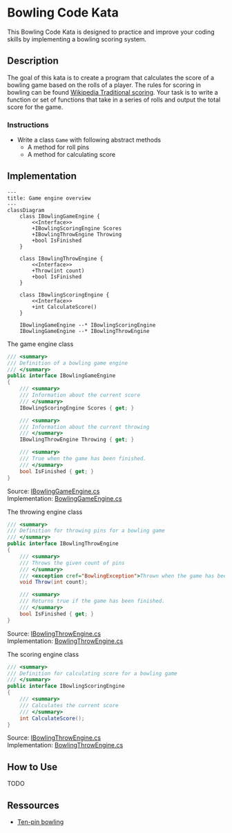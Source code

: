 # Bowling Code Kata

This Bowling Code Kata is designed to practice and improve your coding skills by implementing a bowling scoring system.

## Description

The goal of this kata is to create a program that calculates the score of a bowling game based on the rolls of a player. The rules for scoring in bowling can be found [Wikipedia Traditional scoring](https://en.wikipedia.org/wiki/Ten-pin_bowling#Traditional_scoring). Your task is to write a function or set of functions that take in a series of rolls and output the total score for the game.

### Instructions
- Write a class `Game` with following abstract methods
    - A method for roll pins
    - A method for calculating score

## Implementation

```mermaid
---
title: Game engine overview
---
classDiagram
    class IBowlingGameEngine {
        <<Interface>>
        +IBowlingScoringEngine Scores
        +IBowlingThrowEngine Throwing
        +bool IsFinished
    }

    class IBowlingThrowEngine {
        <<Interface>>
        +Throw(int count)
        +bool IsFinished
    }

    class IBowlingScoringEngine {
        <<Interface>>
        +int CalculateScore()
    }

    IBowlingGameEngine --* IBowlingScoringEngine
    IBowlingGameEngine --* IBowlingThrowEngine
```

The game engine class
```csharp
/// <summary>
/// Definition of a bowling game engine
/// </summary>
public interface IBowlingGameEngine
{
    /// <summary>
    /// Information about the current score
    /// </summary>
    IBowlingScoringEngine Scores { get; }

    /// <summary>
    /// Information about the current throwing 
    /// </summary>
    IBowlingThrowEngine Throwing { get; }

    /// <summary>
    /// True when the game has been finished.
    /// </summary>
    bool IsFinished { get; }
}
```
Source: [IBowlingGameEngine.cs](src/Bowling-Game-Engine/BowlingGame/IBowlingGameEngine.cs)<br>
Implementation: [BowlingGameEngine.cs](src/Bowling-Game-Engine/BowlingGame/Impl/BowlingGameEngine.cs)

The throwing engine class
```csharp
/// <summary>
/// Definition for throwing pins for a bowling game
/// </summary>
public interface IBowlingThrowEngine
{
    /// <summary>
    /// Throws the given count of pins
    /// </summary>
    /// <exception cref="BowlingException">Thrown when the game has been finished.</exception>
    void Throw(int count);

    /// <summary>
    /// Returns true if the game has been finished.
    /// </summary>
    bool IsFinished { get; }
}
```
Source: [IBowlingThrowEngine.cs](src/Bowling-Game-Engine/BowlingGame/IBowlingThrowEngine.cs)<br>
Implementation: [BowlingThrowEngine.cs](src/Bowling-Game-Engine/BowlingGame/Impl/BowlingThrowEngine.cs)

The scoring engine class
```csharp
/// <summary>
/// Definition for calculating score for a bowling game
/// </summary>
public interface IBowlingScoringEngine
{
    /// <summary>
    /// Calculates the current score
    /// </summary>
    int CalculateScore();
}
```
Source: [IBowlingThrowEngine.cs](src/Bowling-Game-Engine/BowlingGame/IBowlingScoringEngine.cs)<br>
Implementation: [BowlingThrowEngine.cs](src/Bowling-Game-Engine/BowlingGame/Impl/BowlingScoreEngine.cs)

## How to Use
TODO

## Ressources
- [Ten-pin bowling](https://en.wikipedia.org/wiki/Ten-pin_bowling)
